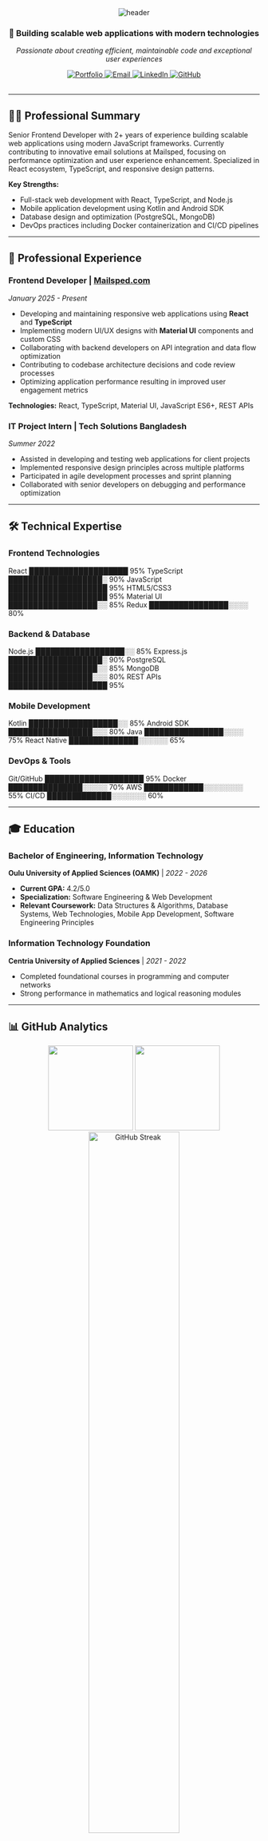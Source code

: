 <!-- Professional Header -->
<div align="center">
 <img src="https://capsule-render.vercel.app/api?type=waving&color=gradient&customColorList=6,11,15&height=200&section=header&text=Hamim%20Ifty&desc=Senior%20Frontend%20Developer%20%7C%20Software%20Engineer&animation=fadeIn&fontColor=fff&fontSize=60&fontAlignY=35&descAlignY=55&descSize=16" alt="header"/>
</div>

<!-- Professional Introduction -->
<div align="center">
 <h3>🚀 Building scalable web applications with modern technologies</h3>
 <p><em>Passionate about creating efficient, maintainable code and exceptional user experiences</em></p>
</div>

<!-- Professional Contact & Links -->
<div align="center">
 <a href="https://hamimifty.tech">
   <img src="https://img.shields.io/badge/Portfolio-hamimifty.tech-2962FF?style=flat-square&logo=google-chrome&logoColor=white" alt="Portfolio"/>
 </a>
 <a href="mailto:info@hamimifty.tech">
   <img src="https://img.shields.io/badge/Email-info@hamimifty.tech-EA4335?style=flat-square&logo=gmail&logoColor=white" alt="Email"/>
 </a>
 <a href="https://www.linkedin.com/in/hamimifty/">
   <img src="https://img.shields.io/badge/LinkedIn-hamimifty-0A66C2?style=flat-square&logo=linkedin&logoColor=white" alt="LinkedIn"/>
 </a>
 <a href="https://github.com/hamim-ifty">
   <img src="https://img.shields.io/badge/GitHub-hamim--ifty-181717?style=flat-square&logo=github&logoColor=white" alt="GitHub"/>
 </a>
</div>

<br>

---

## 👨‍💻 **Professional Summary**

Senior Frontend Developer with 2+ years of experience building scalable web applications using modern JavaScript frameworks. Currently contributing to innovative email solutions at Mailsped, focusing on performance optimization and user experience enhancement. Specialized in React ecosystem, TypeScript, and responsive design patterns.

**Key Strengths:**
- Full-stack web development with React, TypeScript, and Node.js
- Mobile application development using Kotlin and Android SDK
- Database design and optimization (PostgreSQL, MongoDB)
- DevOps practices including Docker containerization and CI/CD pipelines

---

## 💼 **Professional Experience**

### **Frontend Developer** | [Mailsped.com](https://mailsped.com)
*January 2025 - Present*

- Developing and maintaining responsive web applications using **React** and **TypeScript**
- Implementing modern UI/UX designs with **Material UI** components and custom CSS
- Collaborating with backend developers on API integration and data flow optimization
- Contributing to codebase architecture decisions and code review processes
- Optimizing application performance resulting in improved user engagement metrics

**Technologies:** React, TypeScript, Material UI, JavaScript ES6+, REST APIs

### **IT Project Intern** | Tech Solutions Bangladesh
*Summer 2022*

- Assisted in developing and testing web applications for client projects
- Implemented responsive design principles across multiple platforms
- Participated in agile development processes and sprint planning
- Collaborated with senior developers on debugging and performance optimization

---

## 🛠️ **Technical Expertise**

### **Frontend Technologies**
React          ████████████████████ 95%
TypeScript     ███████████████████░ 90%
JavaScript     ████████████████████ 95%
HTML5/CSS3     ████████████████████ 95%
Material UI    ██████████████████░░ 85%
Redux          ████████████████░░░░ 80%

### **Backend & Database**
Node.js        ██████████████████░░ 85%
Express.js     ███████████████████░ 90%
PostgreSQL     ██████████████████░░ 85%
MongoDB        █████████████████░░░ 80%
REST APIs      ████████████████████ 95%

### **Mobile Development**
Kotlin         ██████████████████░░ 85%
Android SDK    █████████████████░░░ 80%
Java           ████████████████░░░░ 75%
React Native   ██████████████░░░░░░ 65%

### **DevOps & Tools**
Git/GitHub     ████████████████████ 95%
Docker         ███████████████░░░░░ 70%
AWS            ████████████░░░░░░░░ 55%
CI/CD          █████████████░░░░░░░ 60%

---

## 🎓 **Education**

### **Bachelor of Engineering, Information Technology**
**Oulu University of Applied Sciences (OAMK)** | *2022 - 2026*
- **Current GPA:** 4.2/5.0
- **Specialization:** Software Engineering & Web Development
- **Relevant Coursework:** Data Structures & Algorithms, Database Systems, Web Technologies, Mobile App Development, Software Engineering Principles

### **Information Technology Foundation**
**Centria University of Applied Sciences** | *2021 - 2022*
- Completed foundational courses in programming and computer networks
- Strong performance in mathematics and logical reasoning modules

---

## 📊 **GitHub Analytics**

<div align="center">
  <img height="170em" src="https://github-readme-stats.vercel.app/api?username=hamim-ifty&show_icons=true&theme=default&include_all_commits=true&count_private=true&hide_border=true&title_color=2962FF&icon_color=2962FF&text_color=333&bg_color=ffffff"/>
  <img height="170em" src="https://github-readme-stats.vercel.app/api/top-langs/?username=hamim-ifty&layout=compact&theme=default&hide_border=true&title_color=2962FF&text_color=333&bg_color=ffffff"/>
</div>

<div align="center">
  <img src="https://github-readme-streak-stats.herokuapp.com/?user=hamim-ifty&theme=default&hide_border=true&background=ffffff&stroke=2962FF&ring=2962FF&fire=2962FF&currStreakLabel=2962FF" alt="GitHub Streak" width="60%"/>
</div>

---

## 🚀 **Featured Projects**

### **Enterprise Web Application**
**Technologies:** React, TypeScript, Material UI, PostgreSQL  
**Role:** Lead Frontend Developer  
**Description:** Developed a comprehensive data management platform for business operations. Implemented advanced filtering, real-time updates, and responsive design patterns. Achieved 40% improvement in user task completion time.

### **Mobile Fitness Application**
**Technologies:** Kotlin, Room Database, Google Fit API  
**Role:** Android Developer  
**Description:** Built a comprehensive fitness tracking application with workout planning, progress visualization, and social features. Integrated with Google Fit API for seamless health data synchronization.

### **E-Commerce Platform**
**Technologies:** React, Node.js, MongoDB, Stripe API  
**Role:** Full-Stack Developer  
**Description:** Developed a complete e-commerce solution with user authentication, payment processing, inventory management, and admin dashboard. Implemented secure payment processing and order management systems.

*Note: Source code for client projects is proprietary. Detailed demonstrations available upon request during technical discussions.*

---

## 🏆 **Professional Achievements**

- **Performance Optimization:** Improved web application load times by 35% through code splitting and lazy loading
- **Code Quality:** Maintained 90%+ code coverage in test suites across multiple projects
- **Team Collaboration:** Successfully delivered 15+ projects on time while maintaining high code quality standards
- **Continuous Learning:** Completed advanced courses in React ecosystem and cloud technologies

---

## 📈 **Professional Development**

- **Current Focus:** Advanced React patterns, microservices architecture, cloud deployment strategies
- **Certifications:** Pursuing AWS Cloud Practitioner certification
- **Community Involvement:** Regular contributor to open-source projects and technical documentation
- **Knowledge Sharing:** Mentor junior developers and participate in code review processes

---

## 🤝 **Professional Network**

<div align="center">

### Let's Connect and Collaborate

<table>
<tr>
<td align="center" width="25%">
<b>💼 Professional Inquiry</b><br>
<sub>Business collaborations</sub>
</td>
<td align="center" width="25%">
<b>🤝 Technical Discussion</b><br>
<sub>Code reviews & best practices</sub>
</td>
<td align="center" width="25%">
<b>📚 Knowledge Sharing</b><br>
<sub>Technology insights & trends</sub>
</td>
<td align="center" width="25%">
<b>🚀 Project Collaboration</b><br>
<sub>Open source contributions</sub>
</td>
</tr>
</table>

**📧 Professional Contact:** [info@hamimifty.tech](mailto:info@hamimifty.tech)  
**💼 LinkedIn:** [linkedin.com/in/hamimifty](https://www.linkedin.com/in/hamimifty/)  
**🌐 Portfolio:** [hamimifty.tech](https://hamimifty.tech)

</div>

---

<div align="center">
  <img src="https://capsule-render.vercel.app/api?type=waving&color=gradient&customColorList=6,11,15&height=100&section=footer&text=Thank%20you%20for%20visiting&fontSize=20&fontColor=fff&animation=fadeIn&fontAlignY=70"/>
</div>

<div align="center">
  <sub>Last updated: January 2025 | Always exploring new technologies and best practices</sub>
</div>
